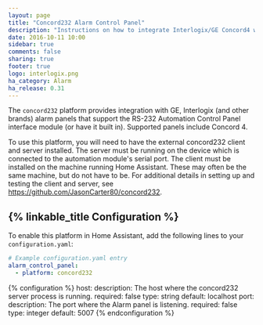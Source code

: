```yaml
---
layout: page
title: "Concord232 Alarm Control Panel"
description: "Instructions on how to integrate Interlogix/GE Concord4 with RS-232 Automation Control Module into Home Assistant."
date: 2016-10-11 10:00
sidebar: true
comments: false
sharing: true
footer: true
logo: interlogix.png
ha_category: Alarm
ha_release: 0.31
---
```


The `concord232` platform provides integration with GE, Interlogix (and other brands) alarm panels that support the RS-232 Automation Control Panel interface module (or have it built in). Supported panels include Concord 4.

To use this platform, you will need to have the external concord232 client and server installed.
The server must be running on the device which is connected to the automation module's serial port.
The client must be installed on the machine running Home Assistant. These may often be the same machine, but do not have to be.
For additional details in setting up and testing the client and server, see <https://github.com/JasonCarter80/concord232>.

## {% linkable_title Configuration %}

To enable this platform in Home Assistant, add the following lines to your `configuration.yaml`:

```yaml
# Example configuration.yaml entry
alarm_control_panel:
  - platform: concord232
```

{% configuration %}
host:
  description: The host where the concord232 server process is running.
  required: false
  type: string
  default: localhost
port:
  description: The port where the Alarm panel is listening.
  required: false
  type: integer
  default: 5007
{% endconfiguration %}
